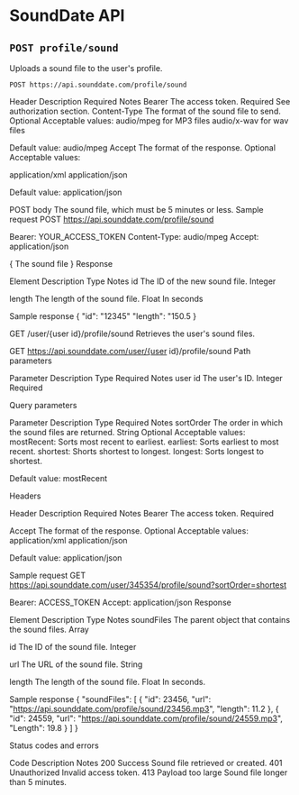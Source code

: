 # SoundDate API

## `POST profile/sound`

Uploads a sound file to the user's profile.

`POST https://api.sounddate.com/profile/sound`

Header
Description
Required
Notes
Bearer
The access token.
Required
See authorization section.
Content-Type
The format of the sound file to send.
Optional
Acceptable values:
audio/mpeg for MP3 files
audio/x-wav for wav files

Default value:
audio/mpeg
Accept
The format of the response.
Optional
Acceptable values:

application/xml
application/json

Default value:
application/json

POST body
The sound file, which must be 5 minutes or less.
Sample request
POST https://api.sounddate.com/profile/sound

Bearer: YOUR_ACCESS_TOKEN
Content-Type: audio/mpeg
Accept: application/json

{
  The sound file
}
Response

Element
Description
Type
Notes
id
The ID of the new sound file.
Integer


length
The length of the sound file.
Float
In seconds


Sample response
{
  "id": "12345"
  "length": "150.5
}

GET /user/{user id}/profile/sound
Retrieves the user's sound files.

GET https://api.sounddate.com/user/{user id}/profile/sound
Path parameters

Parameter
Description
Type
Required
Notes
user id
The user's ID.
Integer
Required




Query parameters

Parameter
Description
Type
Required
Notes
sortOrder
The order in which the sound files are returned.
String
Optional
Acceptable values:
mostRecent: Sorts most recent to earliest.
earliest: Sorts earliest to most recent.
shortest: Shorts shortest to longest.
longest: Sorts longest to shortest.

Default value:
mostRecent

Headers

Header
Description
Required
Notes
Bearer
The access token.
Required


Accept
The format of the response.
Optional
Acceptable values:
application/xml
application/json

Default value:
application/json

Sample request
GET https://api.sounddate.com/user/345354/profile/sound?sortOrder=shortest

Bearer: ACCESS_TOKEN
Accept: application/json
Response

Element
Description
Type
Notes
soundFiles
The parent object that contains the sound files.
Array




id
The ID of the sound file.
Integer




url
The URL of the sound file.
String




length
The length of the sound file.
Float
In seconds.

Sample response
{
  "soundFiles": [
    {
      "id": 23456,
      "url": "https://api.sounddate.com/profile/sound/23456.mp3",
      "length": 11.2
    },
    {
      "id": 24559,
      "url": "https://api.sounddate.com/profile/sound/24559.mp3",
      "Length": 19.8
    }
  ]
}

Status codes and errors

Code
Description
Notes
200
Success
Sound file retrieved or created.
401
Unauthorized
Invalid access token.
413
Payload too large
Sound file longer than 5 minutes.

